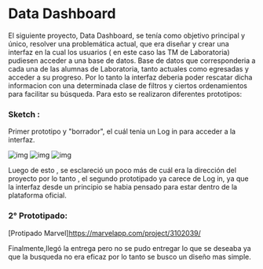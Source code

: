 # Data Dashboard

El siguiente proyecto, Data Dashboard, se tenía como objetivo principal y único, resolver una problemática actual, que era diseñar y crear una interfaz en la cual los usuarios ( en este caso las TM de Laboratoria) pudiesen acceder a una base de datos. Base de datos que corresponderia a cada una de las alumnas de Laboratoria, tanto actuales como egresadas y acceder a su progreso. 
Por lo tanto la interfaz deberia poder rescatar dicha informacion con una determinada clase de filtros y ciertos ordenamientos para facilitar su búsqueda.
 Para esto se realizaron diferentes prototipos:
### Sketch :
 Primer prototipo y "borrador", el cuál tenia un Log in para acceder a la interfaz.

![img](https://i.imgur.com/pgA8AXy.jpg)
![img](https://i.imgur.com/C34MX8r.jpg)
![img](https://i.imgur.com/EUId303.jpg)

Luego de esto , se esclareció un poco más de cuál era la dirección del proyecto por lo tanto , el segundo prototipado
ya carece de Log in, ya que la interfaz desde un principio se habia pensado para estar dentro de la plataforma oficial.

### 2° Prototipado:

[Protipado Marvel]https://marvelapp.com/project/3102039/

Finalmente,llegó la entrega pero no se pudo entregar lo que se deseaba ya que la busqueda no era eficaz por lo tanto se busco un diseño mas simple.
